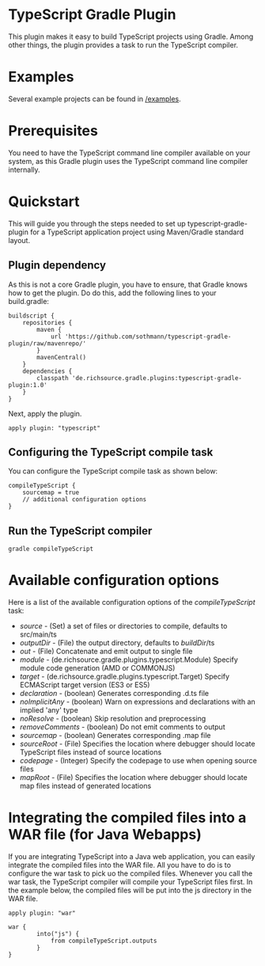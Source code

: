 # TypeScript Gradle Plugin

This plugin makes it easy to build TypeScript projects using Gradle.
Among other things, the plugin provides a task to run the TypeScript compiler.

# Examples

Several example projects can be found in [/examples](examples).

# Prerequisites

You need to have the TypeScript command line compiler available on your system, as this Gradle plugin uses the TypeScript command line compiler internally.

# Quickstart

This will guide you through the steps needed to set up typescript-gradle-plugin for a TypeScript application project using Maven/Gradle standard layout.

## Plugin dependency

As this is not a core Gradle plugin, you have to ensure, that Gradle knows how to get the plugin. Do do this, add the following lines to your build.gradle:

    buildscript {
        repositories {
            maven {
                url 'https://github.com/sothmann/typescript-gradle-plugin/raw/mavenrepo/'
            }
            mavenCentral()
        }
        dependencies {
            classpath 'de.richsource.gradle.plugins:typescript-gradle-plugin:1.0'
        }
    }

Next, apply the plugin.

	apply plugin: "typescript"
	
## Configuring the TypeScript compile task

You can configure the TypeScript compile task as shown below:

	compileTypeScript {
		sourcemap = true
		// additional configuration options
	}
	
## Run the TypeScript compiler

	gradle compileTypeScript

# Available configuration options

Here is a list of the available configuration options of the _compileTypeScript_ task:

* *source* - (Set<File>) a set of files or directories to compile, defaults to src/main/ts
* *outputDir* - (File) the output directory, defaults to _buildDir_/ts
* *out* - (File) Concatenate and emit output to single file
* *module* - (de.richsource.gradle.plugins.typescript.Module) Specify module code generation (AMD or COMMONJS)
* *target* - (de.richsource.gradle.plugins.typescript.Target) Specify ECMAScript target version (ES3 or ES5)
* *declaration* - (boolean) Generates corresponding .d.ts file
* *noImplicitAny* - (boolean) Warn on expressions and declarations with an implied 'any' type
* *noResolve* - (boolean) Skip resolution and preprocessing
* *removeComments* - (boolean) Do not emit comments to output
* *sourcemap* - (boolean) Generates corresponding .map file
* *sourceRoot* - (File) Specifies the location where debugger should locate TypeScript files instead of source locations
* *codepage* - (Integer) Specify the codepage to use when opening source files
* *mapRoot* - (File) Specifies the location where debugger should locate map files instead of generated locations

# Integrating the compiled files into a WAR file (for Java Webapps)

If you are integrating TypeScript into a Java web application, you can easily integrate the compiled files into the WAR file.
All you have to do is to configure the war task to pick uo the compiled files.
Whenever you call the war task, the TypeScript compiler will compile your TypeScript files first.
In the example below, the compiled files will be put into the js directory in the WAR file.

	apply plugin: "war"
 
	war {
    		into("js") {
        		from compileTypeScript.outputs
    		}
	}
